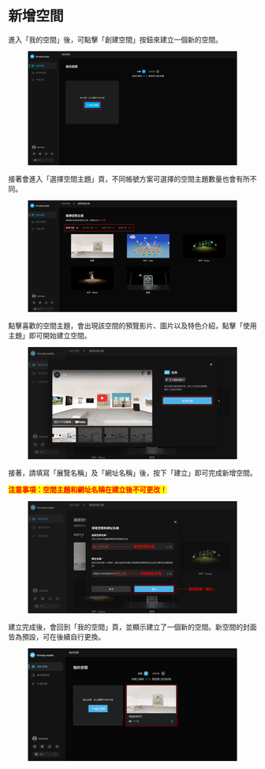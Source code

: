 # 新增空間

進入「我的空間」後，可點擊「創建空間」按鈕來建立一個新的空間。

<figure><img src="../.gitbook/assets/Frame 8.png" alt=""><figcaption></figcaption></figure>

接著會進入「選擇空間主題」頁，不同帳號方案可選擇的空間主題數量也會有所不同。

<figure><img src="../.gitbook/assets/Frame 9 (4).png" alt=""><figcaption></figcaption></figure>

點擊喜歡的空間主題，會出現該空間的預覽影片、圖片以及特色介紹，點擊「使用主題」即可開始建立空間。

<figure><img src="../.gitbook/assets/Frame 10.png" alt=""><figcaption></figcaption></figure>

接著，請填寫「展覽名稱」及「網址名稱」後，按下「建立」即可完成新增空間。

<mark style="color:red;">**注意事項：空間主題和網址名稱在建立後不可更改！**</mark>

<figure><img src="../.gitbook/assets/Frame 11.png" alt=""><figcaption></figcaption></figure>

建立完成後，會回到「我的空間」頁，並顯示建立了一個新的空間。新空間的封面皆為預設，可在後續自行更換。

<figure><img src="../.gitbook/assets/Frame 12.png" alt=""><figcaption></figcaption></figure>
